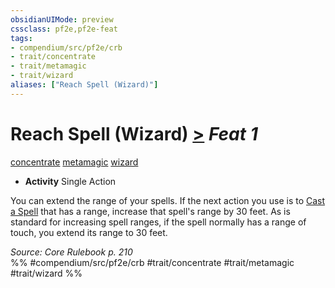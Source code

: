 ```yaml
---
obsidianUIMode: preview
cssclass: pf2e,pf2e-feat
tags:
- compendium/src/pf2e/crb
- trait/concentrate
- trait/metamagic
- trait/wizard
aliases: ["Reach Spell (Wizard)"]
---
```

# Reach Spell (Wizard)  [>](/rules/core-rulebook/chapter-9-playing-the-game.md#Actions "Single Action") *Feat 1*  
[concentrate](/rules/traits/concentrate.md)  [metamagic](/rules/traits/metamagic.md)  [wizard](/rules/traits/wizard.md)  

- **Activity** Single Action

You can extend the range of your spells. If the next action you use is to [Cast a Spell](/rules/actions/cast-a-spell.md) that has a range, increase that spell's range by 30 feet. As is standard for increasing spell ranges, if the spell normally has a range of touch, you extend its range to 30 feet.

*Source: Core Rulebook p. 210*  
%% #compendium/src/pf2e/crb #trait/concentrate #trait/metamagic #trait/wizard %%